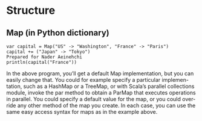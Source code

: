 # Structure

## Map (in Python dictionary)

```
var capital = Map("US" -> "Washington", "France" -> "Paris")
capital += ("Japan" -> "Tokyo")
Prepared for Nader Aeinehchi
println(capital("France"))
```

In the above program, you’ll get a default Map implementation, but you
can easily change that. You could for example specify a particular implemen-
tation, such as a HashMap or a TreeMap, or with Scala’s parallel collections
module, invoke the par method to obtain a ParMap that executes operations
in parallel. You could specify a default value for the map, or you could over-
ride any other method of the map you create. In each case, you can use the
same easy access syntax for maps as in the example above.

